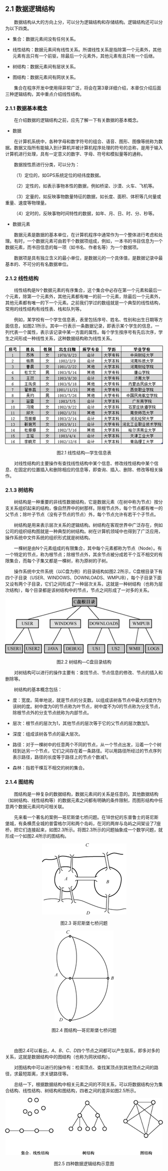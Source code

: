 ## 2.1  数据逻辑结构

 

&emsp;&emsp;数据结构从大的方向上分，可以分为逻辑结构和存储结构。逻辑结构还可以分为以下四类。

- 集合：数据元素间没有任何关系。

- 线性结构：数据元素间有线性关系。所谓线性关系是指除第一个元素外，其他元素有且只有一个前驱，除最后一个元素外，其他元素有且只有一个后继。

- 树结构：数据元素间有层状关系。

- 图结构：数据元素间有网状关系。

&emsp;&emsp;集合在程序开发中使用得非常广泛，将会在第3章详细介绍，本章仅介绍后面三种逻辑结构，其中重点介绍线性结构。

### 2.1.1  数据基本概念  

&emsp;&emsp;在介绍数据的逻辑结构之前，应先了解一下有关数据的基本概念。

- 数据

&emsp;&emsp;在计算机系统中，各种字母和数字符号的组合、语音、图形、图像等统称为数据。数据又指所有能输入到计算机并被计算机程序处理的符号的总称，是用于输入计算机进行处理，具有一定意义的数字、字母、符号和模拟量等的通称。  

&emsp;&emsp;数据按性质进行分类，可以分为：  


&emsp;&emsp;（1）定位的，如GPS系统定位的经纬度数据。  


&emsp;&emsp;（2）定性的，如表示事物本性的数据，例如桥梁、沙漠、火车、飞机等。  


&emsp;&emsp;（3）定量的，如反映事物数量特征的数据，如长度、面积、体积等几何量或重量、速度等物理量。  


&emsp;&emsp;（4）定时的，反映事物时间特性的数据，如年、月、日、时、分、秒等。  


- 数据元素  


&emsp;&emsp;数据元素是数据的基本单位，在计算机程序中通常作为一个整体进行考虑和处理。有时，一个数据元素可由若干个数据项组成，例如，一本书的书目信息为一个数据元素，而书目信息的每一项（如书名、作者名等）为一个数据项。  


&emsp;&emsp;数据项是具有独立含义的最小单位，是数据元的一个具体值，是数据记录中最基本的、不可分的有名数据单位。  

### 2.1.2  线性结构  

&emsp;&emsp;线性结构是*N*个数据元素的有序集合，这个集合中必存在第一个元素和最后一个元素，除第一个元素外，其他元素都有唯一的前一个元素，除最后一个元素外，其他元素都有唯一的下一个元素。之前我们学过的数组就是一个典型的线性结构，常用的线性结构有线性表、栈和队列等。

&emsp;&emsp;例如，某学校有一个学生信息表，表里包括序号、姓名、性别和出生日期等方面信息，如图2.1所示。其中一行表示一条数据记录，即表示某个学生的信息，一列代表一个属性，表示该记录中某一方面的属性。每个学生按序号有先后次序，学生之间形成一种线性关系，这种数据结构称为线性关系。



<p align="center"><img src="../../img/d2z/tu2.1.png" /></p>  
<p align="center">图2.1  线性结构—学生信息表</p>  



&emsp;&emsp;对线性结构的主要操作有查找线性结构中某个信息、修改线性结构中某个信息、在固定的位置插入和删除相应的信息等，即查询、插入、删除、修改等相关操作。

### 2.1.3  树结构  

&emsp;&emsp;树结构是一种重要的非线性数据结构，它是数据元素（在树中称为节点）按分支关系组织起来的结构，像自然界中的树那样。除根节点外，每个节点都有唯一的父节点；除叶子节点（没有子节点的节点）外，每个节点允许有若干个子节点。

&emsp;&emsp;树结构是用来表示层次关系的逻辑结构。树结构在客观世界中广泛存在，例如公司的组织结构图就是一种典型的树结构。树在计算机领域中也得到了广泛应用，操作系统中文件系统的组织形式就是树结构。

&emsp;&emsp;一棵树是由N个元素组成的有限集合，其中每个元素都称为节点（Node）。有一个特定的节点，称为根节点；除根节点外，其余节点被分成若干个互不相交的有限集合，而每个子集又都是一棵树，称为原树的子树。

&emsp;&emsp;操作系统中文件系统（以C盘为例）的目录结构如图2.2所示，C盘根目录下有四个子目录（USER、WINDOWS、DOWNLOADS、WMPUB），每个子目录下面又设有两个子目录，它们之间形成了一种层次关系，这就是一种树结构（也称为层次结构），每个目录都是该树结构中的节点，节点之间形成了一对多的关系。




<p align="center"><img src="../../img/d2z/tu2.2.png" /></p>  
<p align="center">图2.2  树结构—C盘目录结构</p>  



&emsp;&emsp;对树结构可以进行的操作主要有：查找节点、节点信息的修改、节点的插入和删除等。

&emsp;&emsp;树结构的基本概念包括：

- 度：宽度。简单地说，就是节点的分支数。以组成该树各节点中最大的度作为该树的度。树中度为0的节点称为叶节点，树中度不为0的节点称为分支节点，除根节点外的分支节点统称为内部节点。

- 层次：根节点的层次为1，其他节点的层次等于它的父节点的层次数加1。

- 深度：组成该树各节点的最大层次。

- 路径：对于一棵树中的任意两个不同的节点，从一个节点出发，沿着一个个树枝到达另一个节点，它们之间存在着一条路径。可以用路径所经过的节点序列表示路径，路径的长度等于路径上的节点个数减1。

- 森林：指若干棵互不相交的树的集合。

### 2.1.4  图结构  

&emsp;&emsp;图结构是一种复杂的数据结构，数据元素间的关系是任意的。其他数据结构（如树结构、线性结构等）的数据元素之间都有明确的条件限制，而图形结构中任意两个数据元素间均可相关联。

&emsp;&emsp;先来看一个著名的案例—哥尼斯堡七桥问题。在18世纪的东普鲁士的哥尼斯堡城，有条横贯全城的普雷格尔河和两个岛屿，在河的两岸与岛屿之间架设了7座桥，把它们连接起来，如图2.3所示。将图2.3所示的问题抽象成一个数学问题，就形成一个如图2.4所示的图结构。



<p align="center"><img src="../../img/d2z/tu2.3.png" /></p>  
<p align="center">图2.3  哥尼斯堡七桥问题</p>  


<p align="center"><img src="../../img/d2z/tu2.4.png" /></p>  
<p align="center">图2.4  图结构—哥尼斯堡七桥问题</p>  



​                                

&emsp;&emsp;由图2.4可以看出，*A*、*B*、*C*、*D*四个节点之间都可以产生联系，即多对多的关系，这就是数据结构中的图结构（也称为网状结构）。

&emsp;&emsp;对图结构中可以进行的操作有：检索顶点、查找某顶点到其他顶点之间的路径，求最短距离，求关键路径等。

&emsp;&emsp;总结一下，根据数据结构中相关元素之间的不同关系，可以将数据结构分为集合结构、线性结构、树结构和图结构，四者之间的差异如图2.5所示。



<p align="center"><img src="../../img/d2z/tu2.5.png" /></p>  
<p align="center">图2.5  四种数据逻辑结构示意图</p>  





